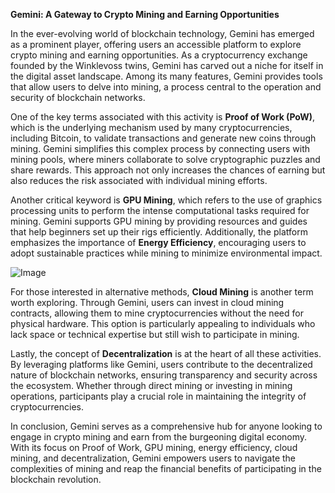 **Gemini: A Gateway to Crypto Mining and Earning Opportunities**

In the ever-evolving world of blockchain technology, Gemini has emerged as a prominent player, offering users an accessible platform to explore crypto mining and earning opportunities. As a cryptocurrency exchange founded by the Winklevoss twins, Gemini has carved out a niche for itself in the digital asset landscape. Among its many features, Gemini provides tools that allow users to delve into mining, a process central to the operation and security of blockchain networks.

One of the key terms associated with this activity is **Proof of Work (PoW)**, which is the underlying mechanism used by many cryptocurrencies, including Bitcoin, to validate transactions and generate new coins through mining. Gemini simplifies this complex process by connecting users with mining pools, where miners collaborate to solve cryptographic puzzles and share rewards. This approach not only increases the chances of earning but also reduces the risk associated with individual mining efforts.

Another critical keyword is **GPU Mining**, which refers to the use of graphics processing units to perform the intense computational tasks required for mining. Gemini supports GPU mining by providing resources and guides that help beginners set up their rigs efficiently. Additionally, the platform emphasizes the importance of **Energy Efficiency**, encouraging users to adopt sustainable practices while mining to minimize environmental impact.

![Image](https://github.com/user-attachments/assets/31692037-0104-4703-abd1-696b6a7dd41b)

For those interested in alternative methods, **Cloud Mining** is another term worth exploring. Through Gemini, users can invest in cloud mining contracts, allowing them to mine cryptocurrencies without the need for physical hardware. This option is particularly appealing to individuals who lack space or technical expertise but still wish to participate in mining.

Lastly, the concept of **Decentralization** is at the heart of all these activities. By leveraging platforms like Gemini, users contribute to the decentralized nature of blockchain networks, ensuring transparency and security across the ecosystem. Whether through direct mining or investing in mining operations, participants play a crucial role in maintaining the integrity of cryptocurrencies.

In conclusion, Gemini serves as a comprehensive hub for anyone looking to engage in crypto mining and earn from the burgeoning digital economy. With its focus on Proof of Work, GPU mining, energy efficiency, cloud mining, and decentralization, Gemini empowers users to navigate the complexities of mining and reap the financial benefits of participating in the blockchain revolution.